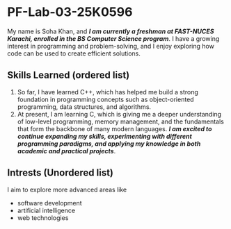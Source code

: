 # PF-Lab-03-25K0596
My name is Soha Khan, and **_I am currently a freshman at FAST-NUCES Karachi, enrolled in the BS Computer Science program_**. I have a growing interest in programming and problem-solving, and I enjoy exploring how code can be used to create efficient solutions.
## Skills Learned (ordered list)
1. So far, I have learned C++, which has helped me build a strong foundation in programming concepts such as object-oriented programming, data structures, and algorithms.
2. At present, I am learning C, which is giving me a deeper understanding of low-level programming, memory management, and the fundamentals that form the backbone of many modern languages.
**_I am excited to continue expanding my skills, experimenting with different programming paradigms, and applying my knowledge in both academic and practical projects_**.
 ## Intrests (Unordered list)
 I aim to explore more advanced areas like
- software development
- artificial intelligence
- web technologies

